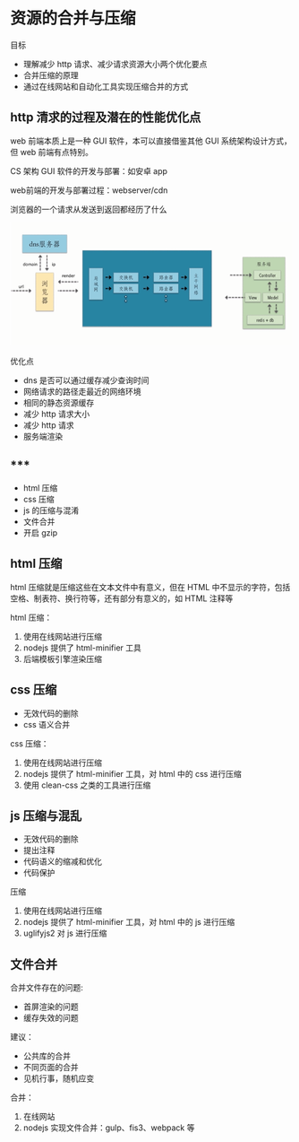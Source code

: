 # 资源的合并与压缩

目标

- 理解减少 http 请求、减少请求资源大小两个优化要点
- 合并压缩的原理
- 通过在线网站和自动化工具实现压缩合并的方式


## http 清求的过程及潜在的性能优化点

web 前端本质上是一种 GUI 软件，本可以直接借鉴其他 GUI 系统架构设计方式，但 web 前端有点特别。

CS 架构 GUI 软件的开发与部署：如安卓 app

web前端的开发与部署过程：webserver/cdn


浏览器的一个请求从发送到返回都经历了什么

![01.png](./img/01.png)


优化点

- dns 是否可以通过缓存减少查询时间
- 网络请求的路径走最近的网络环境
- 相同的静态资源缓存
- 减少 http 请求大小
- 减少 http 请求
- 服务端渲染


## ***

- html 压缩
- css 压缩
- js 的压缩与混淆
- 文件合并
- 开启 gzip

## html 压缩

html 压缩就是压缩这些在文本文件中有意义，但在 HTML 中不显示的字符，包括空格、制表符、换行符等，还有部分有意义的，如 HTML 注释等

html 压缩：
1. 使用在线网站进行压缩
2. nodejs 提供了 html-minifier 工具
3. 后端模板引擎渲染压缩

## css 压缩

- 无效代码的删除
- css 语义合并

css 压缩：
1. 使用在线网站进行压缩
2. nodejs 提供了 html-minifier 工具，对 html 中的 css 进行压缩
3. 使用 clean-css 之类的工具进行压缩

## js 压缩与混乱

- 无效代码的删除
- 提出注释
- 代码语义的缩减和优化
- 代码保护

压缩
1. 使用在线网站进行压缩
2. nodejs 提供了 html-minifier 工具，对 html 中的 js 进行压缩
3. uglifyjs2 对 js 进行压缩


## 文件合并

合并文件存在的问题:
- 首屏渲染的问题
- 缓存失效的问题

建议：
- 公共库的合并
- 不同页面的合并
- 见机行事，随机应变

合并：
1. 在线网站
2. nodejs 实现文件合并：gulp、fis3、webpack 等
